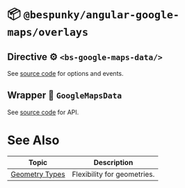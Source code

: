 # 📦 `@bespunky/angular-google-maps/overlays`

## Directive ⚙ `<bs-google-maps-data/>`

See [source code](https://dev.azure.com/BeSpunky/Libraries/_git/angular-google-maps?path=%2Fprojects%2Fbespunky%2Fangular-google-maps%2Foverlays%2Fmodules%2Fdata%2Fdirective%2Fgoogle-maps-data.directive.ts&version=GBmaster) for options and events.

## Wrapper 🧬 `GoogleMapsData`

See [source code](https://dev.azure.com/BeSpunky/Libraries/_git/angular-google-maps?path=%2Fprojects%2Fbespunky%2Fangular-google-maps%2Foverlays%2Fmodules%2Fdata%2Fgoogle-maps-data.ts&version=GBmaster) for API.

# See Also

| Topic                             | Description                 |
|-----------------------------------|-----------------------------|
| [Geometry Types](/Geometry-Types) | Flexibility for geometries. |
